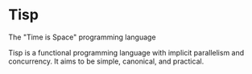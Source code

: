 # Tisp

The "Time is Space" programming language

Tisp is a functional programming language with implicit parallelism and concurrency.
It aims to be simple, canonical, and practical.
